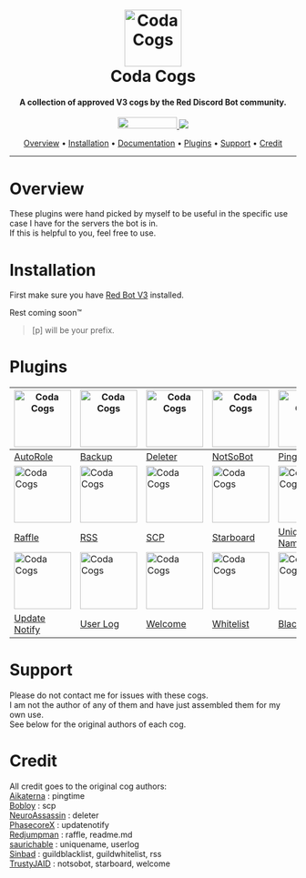 <h1 align="center">
  <a href="https://github.com/ColterD/Coda-Cogs"><img src="https://i.imgur.com/N52VwB5.png" alt="Coda Cogs" width="100"></a>
  <br>
  Coda Cogs
  <br>
</h1>

<h4 align="center">A collection of approved V3 cogs by the Red Discord Bot community.</h4>

<p align="center">
  <a href="https://www.python.org/downloads/release/python-366/"><img src="https://img.shields.io/badge/Made%20With-Python%203.6-blue.svg?style=for-the-badge" width="104" height="20">
</a>
  <a href="https://github.com/Cog-Creators/Red-DiscordBot">
      <img src="https://img.shields.io/badge/Discord-Red%20Bot-red.svg">
  </a>
</p>

<p align="center">
  <a href="#overview">Overview</a> •
  <a href="#installation">Installation</a> •
  <a href="https://github.com/Redjumpman/Jumper-Plugins/wiki">Documentation</a> •
  <a href="#plugins">Plugins</a> •
  <a href="#support">Support</a> •
  <a href="#credit">Credit</a>
</p>

---
# Overview
These plugins were hand picked by myself to be useful in the specific use case I have for the servers the bot is in. <br> If this is helpful to you, feel free to use.

# Installation
First make sure you have [Red Bot V3](https://github.com/Cog-Creators/Red-DiscordBot/tree/V3/develop) installed.

Rest coming soon™

> [p] will be your prefix.

# Plugins

| <img src="https://i.imgur.com/ijwqMwS.png" alt="Coda Cogs" width="100"></a> | <img src="https://i.imgur.com/pjJiTSF.png" alt="Coda Cogs" width="100"></a> | <img src="https://i.imgur.com/T4buJlv.png" alt="Coda Cogs" width="100"></a> | <img src="https://notsobot.com/assets/img/logo.png" alt="Coda Cogs" width="100"></a> | <img src="https://i.imgur.com/Q8tlPj6.png" alt="Coda Cogs" width="100"></a> |
|--------------------------------------------------------------------------|--------------------------------------------------------------------|--------------------------------------------------------------------------------------|----------------------------------------------------------------------------------------|------------------------------------------------------------------|
| [AutoRole]() | [Backup]() | [Deleter]() | [NotSoBot]() | [Ping Time]() |
|<img src="https://i.imgur.com/nFEY62O.png" alt="Coda Cogs" width="100"></a>  | <img src="https://i.imgur.com/VRGFZfa.png" alt="Coda Cogs" width="100"></a> | <img src="https://i.imgur.com/mdrUYVs.png" alt="Coda Cogs" width="100"></a> | <img src="https://i.imgur.com/ZUYTrcw.png" alt="Coda Cogs" width="100"></a> | <img src="https://i.imgur.com/kWIFqNM.png" alt="Coda Cogs" width="100"></a> |
| [Raffle]() | [RSS]() | [SCP]() | [Starboard]() | [Unique Name]() |
| <img src="https://i.imgur.com/BPImYT0.png" alt="Coda Cogs" width="100"></a> | <img src="https://i.imgur.com/qV2yHfw.png" alt="Coda Cogs" width="100"></a> | <img src="https://i.imgur.com/aUEofks.png" alt="Coda Cogs" width="100"></a> | <img src="https://i.imgur.com/0YIqSsR.png" alt="Coda Cogs" width="100"></a> |   <img src="https://i.imgur.com/eTeQymH.png" alt="Coda Cogs" width="100"></a> |
| [Update Notify]() | [User Log]() |  [Welcome]() |  [Whitelist]() |  [Blacklist]() |                                                                  |

# Support
Please do not contact me for issues with these cogs.<br>
I am not the author of any of them and have just assembled them for my own use.<br>
See below for the original authors of each cog.

# Credit
All credit goes to the original cog authors:<br>
[Aikaterna](https://github.com/aikaterna/aikaterna-cogs/) : pingtime<br>
[Bobloy](https://github.com/bobloy/Fox-V3/) : scp<br>
[NeuroAssassin](https://github.com/NeuroAssassin/Toxic-Cogs) : deleter<br>
[PhasecoreX](https://github.com/PhasecoreX/PCXCogs) : updatenotify<br>
[Redjumpman](https://github.com/Redjumpman/Jumper-Plugins) : raffle, readme.md<br>
[saurichable](https://github.com/elijabesu/SauriCogs) : uniquename, userlog<br>
[Sinbad](https://github.com/mikeshardmind/SinbadCogs/) : guildblacklist, guildwhitelist, rss<br>
[TrustyJAID](https://github.com/TrustyJAID/Trusty-cogs/) : notsobot, starboard, welcome<br>
